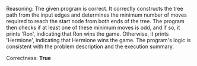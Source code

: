 Reasoning:
The given program is correct. It correctly constructs the tree path from the input edges and determines the minimum number of moves required to reach the start node from both ends of the tree. The program then checks if at least one of these minimum moves is odd, and if so, it prints 'Ron', indicating that Ron wins the game. Otherwise, it prints 'Hermione', indicating that Hermione wins the game. The program's logic is consistent with the problem description and the execution summary.

Correctness: **True**